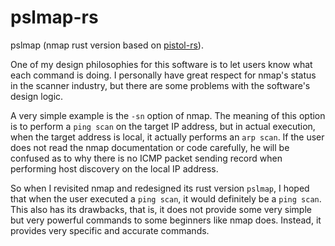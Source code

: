 # pslmap-rs

pslmap (nmap rust version based on [pistol-rs](https://github.com/rikonaka/pistol-rs)).

One of my design philosophies for this software is to let users know what each command is doing. I personally have great respect for nmap's status in the scanner industry, but there are some problems with the software's design logic.

A very simple example is the `-sn` option of nmap. The meaning of this option is to perform a `ping scan` on the target IP address, but in actual execution, when the target address is local, it actually performs an `arp scan`. If the user does not read the nmap documentation or code carefully, he will be confused as to why there is no ICMP packet sending record when performing host discovery on the local IP address.

So when I revisited nmap and redesigned its rust version `pslmap`, I hoped that when the user executed a `ping scan`, it would definitely be a `ping scan`. This also has its drawbacks, that is, it does not provide some very simple but very powerful commands to some beginners like nmap does. Instead, it provides very specific and accurate commands.